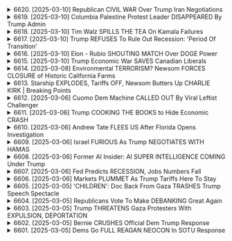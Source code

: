<details>
<summary>6620. [2025-03-10] Republican CIVIL WAR Over Trump Iran Negotiations</summary><br>

<a href="https://www.youtube.com/watch?v=f9uR-QmdRqU" target="_blank">
    <img src="https://img.youtube.com/vi/f9uR-QmdRqU/maxresdefault.jpg" 
        alt="[Youtube]" width="200">
</a>

# Republican CIVIL WAR Over Trump Iran Negotiations

### 小節歸納與重點整理：

#### 1. **トランプの対イラン戦略**
- **合意の重要性**：トランプは、軍事行動ではなく合意を通じてイランに対処したいと考えている。 
- **理由**：トランプはイランの人々を傷つけたくないという立場を持ち、彼らは「素晴らしい人々」だと評価している。
- **実情**：イランの最高指導者は米國との核交渉を拒否し、核開発計畫を継続している。

#### 2. **過去の合意と制裁強化**
- **合意破棄の背景**：トランプは前任者であるバラク・オバマが締結した「イラン核合意」を破棄し、制裁體制を強化헸。
- **制裁の影響**：
  - イランの石油輸出依存度が高く、制裁は経済に深刻な打撃を與える可能性がある。
  - 金屬産業にも制裁が課され、「最大限の圧力キャンペーン」が行われている。

#### 3. **合意離脫の影響**
- **イランの反応**：イランはしばらく合意を維持したが、現在は米國との再交渉に消極的となっている。
- **失敗點**：
  - 合意離脫はトランプ政権の「重大な失敗」として評価されている。
  - 再び合意に戻る努力が払拭されなかった。

#### 4. **イスラエルの影響**
- **イスラエルの立場**：イスラエルは長年來、イランとの戦爭を望んでおり、トランプ政権內で大きな政治的影響力を保っている。
- **利益関係者**：
  - マリアム・ミッドソンのような側近が政治的資金を投入し、自身の目的達成に努めている。

#### 5. **未來への不確定性**
- **トランプの願望**：トランプは交渉本能と地域での戦爭迴避を維持したいと考えている。
- **疑問點**：
  - イランとの合意成立に向けた道筋が不明確なため、今後の展開に多くの疑問符がつきついている。

#### 6. **メディアの役割**
- **視聴者への呼びかけ**：
  - 番組を気に入ったら「いいね！」やコメントを殘すよう提案している。
  - 獨立系メディアの支援を通じて番組の幅広い配信を目指している。

### 結論：
トランプ政権がイランに対して採る戦略は、合意を通じた和平路線と制裁強化の二重性を有しており、その成功與否は今後の展開にかかっている。特にイスラエルなどの利益関係者とのバランス取りや、イランの人々への影響が鍵となりそうだ。
</details>

<details>
<summary>6619. [2025-03-10] Columbia Palestine Protest Leader DISAPPEARED By Trump Admin</summary><br>

<a href="https://www.youtube.com/watch?v=ym9Lhb-oVLQ" target="_blank">
    <img src="https://img.youtube.com/vi/ym9Lhb-oVLQ/maxresdefault.jpg" 
        alt="[Youtube]" width="200">
</a>

# Columbia Palestine Protest Leader DISAPPEARED By Trump Admin

### 一、文章主旨與核心論點

1. **主旨**：
   - 批評當前美國政府及部分政治勢力對言論自由的限制，特別是針對高等教育機構和移民政策中的過激措施。
   - 強調這些措施對憲法修正案第1條精神的侵害，以及其可能引發的進一步權利剝奪。

2. **核心論點**：
   - **教育領域的控制**：政府應當尊重高等教育自主權，避免將大學變成政治工具。
   - **移民與合法權益**：合法移民及學生面臨被剝奪居留資格或學籍的風險，這是一種不公正待遇。
   - **言論自由的限制**：利用愛國者法等法律對持不同政見者進行 surveillance 和打壓，妨礙了公民表達意見的自由。

### 二、具體問題與影響

1. **高等教育的自主權受侵**：
   - 政府幹預大學招生和學生行為，例如將言論或政治立場作為評斷標準。
   - 理由：大學應為思想自由的象牙塔，而非政府控制的平臺。

2. **移民政策的濫用**：
   - 以安全為名，剝奪合法移民及學生的居留資格和學籍。
   - 影響：導致移民羣體對自身權益缺乏信心，影響其正常生活與工作。

3. **法律工具的濫用**：
   - 愛國者法被用來限制言論自由，而非原來設計的打擊terrorism的目的。
   - 通過社交媒體監控和個人資料收集，進一步壓制持不同政見者。

### 三、建議與反制措施

1. **法律層面**：
   - 推動修訂或廢除濫用的 législation（如愛國者法），以保障公民的基本權利。
   - 加強司法系統的獨立性，確保合法權益不受行政權力幹預。

2. **教育機構的角色**：
   - 大學應明確反對任何形式的政治幹預，並為學生提供法律援助和保護。
   - 推廣多元化的思想交流平臺，增強師生的公民意識。

3. **公眾參與與監督**：
   - 鼓勵公眾關注政策變動，特別是涉及移民和教育的立法進展。
   - 利用媒體力量揭露濫權行為，形成社會壓力促使政府回應民意。

4. **國際合作**：
   - 與國際人權組織合作，將美國國內的權利侵害問題納入全球監督範圍。
   - 推動跨國界的公民教育和法律援助網絡，保護移民和學生的合法權益。

### 四、結論

- 美國當前的政策走向威脅到基本自由與平等價值，這不僅影響個體權利，更會削弱社會整體的信任與 cohesion。
- 需要各界共同努力，包括立法者、教育機構、媒體和公眾，來抵抗這些侵權行為，確保民主制度的健全與憲法精神的繼承。
</details>

<details>
<summary>6618. [2025-03-10] Tim Walz SPILLS THE TEA On Kamala Failures</summary><br>

<a href="https://www.youtube.com/watch?v=_cLwigehxdE" target="_blank">
    <img src="https://img.youtube.com/vi/_cLwigehxdE/maxresdefault.jpg" 
        alt="[Youtube]" width="200">
</a>

# Tim Walz SPILLS THE TEA On Kamala Failures

### 關鍵要點整理

#### 1. 民主黨的挑戰與反思
- **數據揭示**：最新研究顯示，政治專家並不比普通人更善於預測政治訊息的效果。
- **問題核心**：傲慢的諮詢團隊過度自信，未能準確把握選民需求。
- **行動建議**：摒棄依賴專業團隊的傳統思維，轉向直覺驅動與創新策略。

#### 2. 巴ーニー・サンダース的成功之道
- **羣眾號召力**：83歲的巴ーニー在中西部激戰州舉辦集會，吸引超過1萬人參加。
- **民粹主義策略**：強調真正變革的需求，而非表面政策調整。
- **政策實踐**：Minnesota州的經驗表明，進步政策（如潔淨能源、生殖權利）即便以微弱多數通過，也能獲得公眾支持。

#### 3. 克裏斯・ウェルズ的領導風格
- **直覺為本**：拒絕依賴傳統諮詢團隊，信任個人判斷。
- **大膽經濟政策**：採用激進措施，旨在引起選民共鳴。
- **未來擔當**：若能持續展現此種風格，或可成為民主黨的重要領導人。

#### 4. 共和黨的機會與威脅
- **外交失敗**：需面對哈裏斯陣營的明顯錯誤。
- **本地策略**：在共和黨勢力薄弱地區重新開展社區活動。

#### 5. 羣眾期待的政策方向
- **ACA改進**：民眾期望 Dems 提供更實質的健保改革，而非現有制度的修補。
- **健康醫療**：推動 Universial Healthcare 成為核心訴求。

#### 6. 選擇與行動
- **外交路線**：先處理哈裏斯團隊的失敗問題。
- **社區互動**：在共和黨畏於涉足的地區重新展開活動。
- **政策執行力**： Dems需展示真能帶來變革，而非空談。

#### 7. 總結
- **創新與信任**：民主黨需放下對傳統諮詢的依賴，轉向直覺與創新的結合。
- **公眾號召力**：領導人須有能力凝聚羣眾，提出具吸引力的政策方向。
- **實際行動**： Dems 需以實際行動回應選民期待，而非僅靠承諾。
</details>

<details>
<summary>6617. [2025-03-10] Trump REFUSES To Rule Out Recession: 'Period Of Transition'</summary><br>

<a href="https://www.youtube.com/watch?v=pYwkdwxoiVs" target="_blank">
    <img src="https://img.youtube.com/vi/pYwkdwxoiVs/maxresdefault.jpg" 
        alt="[Youtube]" width="200">
</a>

# Trump REFUSES To Rule Out Recession: 'Period Of Transition'

### 緒報整理：文章を中心とした要約と分析

#### 1. 主旨の提示
- **混亂と変化の時代**：アメリカ社會が混亂と変化の中にあり、特に連邦政府の削減政策やロックダウン措置が人々の生活に深刻な影響を及ぼしている。
- **政治的反撥**：共和黨が學校閉鎖やロックダウン政策を通じて支持を得た一方、民主黨は動揺し、獨立性と物質的な影響が支持層に変化をもたらす可能性がある。

#### 2. 政府削減の影響
- **僱用への波及効果**：連邦政府が最大の僱用主であるため、人員削減や契約凍結は広範な経済的ダメージを引き起こす。
- **民間企業の影響**：特に政府請負業者は大きな打撃を受ける。例として、マーケティング會社が米國政府機関との契約を凍結された事例が挙げられた。

#### 3. 政策と選民心理
- **學校閉鎖の影響**：コロラドでのロックダウン政策は學校閉鎖に至り、共和黨支持者の増加につながった。
- **短期的vs長期的影響**：ロックダウンや削減政策による物質的な被害が続くことで、選民心理がさらに変化する可能性が高い。

#### 4. 風嶮とリーダーシップ
- **リスクの可視化**：自然災害や國際危機などのマクロイベントが政治的転換を引き起こす可能性がある。
- **リーダーの役割**：優れた指導者は、これらのリスクを予測し、適切なタイミングで行動する必要がある。

#### 5. 時間的節點
- **トランプ政権の進捗狀況**：1月20日からの50日が経過し、殘りの任期における課題と可能性が浮かび上がる。
- **過去との比較**：最初の50日間と同様な展開が続く場合、トランプ政権にとっては問題となるかもしれない。

#### 6. 結論と呼びかけ
- **視聴者へのお願い**：動畫を気に入ったら「いいね」やコメントを殘すよう促している。
- **サポートの重要性**：広告なしで番組を屆けるため、會員登録（breakingpoints docomo）が求められている。

### 分析と考察
- **混亂と変化のテーマ**：文章は、現代アメリカ社會における混亂と変化を強調し、特に政府政策が経済や生活に與える影響を焦點とした。
- **政治的動揺と選民心理**：両黨の支持基盤が不安定な狀況下で、短期的な出來事が長期的な政治的支持構造に重要な役割を果たす可能性を指摘している。
- **リスク管理と指導力**：優れたリーダーシップは、リスク予測と適切なタイミングでの行動が鍵となることを強調している。

以上が文章の中心的メッセージと整理です。
</details>

<details>
<summary>6616. [2025-03-10] Elon - Rubio SHOUTING MATCH Over DOGE Power</summary><br>

<a href="https://www.youtube.com/watch?v=lv3OrfVzOEQ" target="_blank">
    <img src="https://img.youtube.com/vi/lv3OrfVzOEQ/maxresdefault.jpg" 
        alt="[Youtube]" width="200">
</a>

# Elon - Rubio SHOUTING MATCH Over DOGE Power

### 一、文章主旨
1. **核心主題**：文章除了探討唐aras（Bannon）與伊凡（Ivanka Trump）在白宮的角色與影響力之外，還涉及多個政策議題，包括勞工法案、醫保削減等。
2. **主要論點**：文章強調伊凡在白宮中具有獨特的立場和影響力，並指出生涯中她可能有自己特定的政治日程。

### 二、關鍵人物分析
1. **伊凡（Ivanka Trump）**
   - **角色定位**：文中形容她是「甜美」且能與總統保持良好關係的角色。
   - **政治立場**：她有自己的 ideological agenda，並在政策上有所堅持。
   - **影響力**：她的電子郵件可以直接到達政府各部門，具有高度的行政權限。

2. **史蒂夫·班農（Steve Bannon）**
   - **角色定位**：曾是川普政府中的重要人物，負責推動保守派的政策。
   - **政治立場**：文中提到他對伊凡有批評，但具體內容未詳述。
   - **影響力**：他的離開被視為削弱了白宮內的某些勢力。

### 三、主要政策議題
1. **勞工法案**
   - **背景**：共和黨提議削減8,000億美元支出，其中大部分來自醫保計劃（Medicaid）。
   - **爭論焦點**：削減金額巨大，將對醫療保障系統造成重大影響。
   - **政治考量**：削減勞工福利被視為撙節開支的重要手段，但卻引發多方反對。

2. **醫保削減**
   - **數據分析**：削減8,000億美元支出中，Medicaid承擔絕大部分壓力。
   - **政策挑戰**：Medicare削減相較於 Medicaid 更具政治敏感性。
   - **社會影響**：削減將對低收入羣體及病患造成重大負面影響。

### 四、白宮內政分析
1. **行政權限**
   - 伊凡可以直接發送電子郵件至政府各部門，強制要求回應，顯示其具備高度的行政控制力。
2. **政策推動阻力**
   - 儘管伊凡具有權力，但要真正阻止某些政策仍需更高層次的政治行動，例如將她逐出職位。

### 五、結論與展望
1. **轉捩點疑問**：
   - 文章對於伊凡的影響是否能導致重大政策轉變持懷疑態度。
   - 指出除非總統 лично注意到行政效率問題，或伊凡在某些方面得罪總統，否則局面難以改變。

2. **未來觀察**：
   - 作者表達了對白宮內政發展的關注，並呼籲讀者注意事態變化，避免措手不及。

### 六、總結
文章深入探討了伊凡在白宮中的角色與影響力，分析了其政策推動能力及遇到的挑戰。雖然文中對於她能否成為真正的轉捩點持懷疑態度，但仍呼籲讀者保持警覺，密切關注事態發展。
</details>

<details>
<summary>6615. [2025-03-10] Trump Economic War SAVES Canadian Liberals</summary><br>

<a href="https://www.youtube.com/watch?v=hqRX5HXMwd4" target="_blank">
    <img src="https://img.youtube.com/vi/hqRX5HXMwd4/maxresdefault.jpg" 
        alt="[Youtube]" width="200">
</a>

# Trump Economic War SAVES Canadian Liberals

### 說明：
這篇文章主要探討了美國總統唐納德·特朗普的貿易政策對加拿大和美國中西部州的影響，特別是涉及加徵關稅和能源供應的威脅。文中還提到加拿大的政治人物，如安大略省省長道格·福特，以及其他一些州的官員反應。

### 主要事件或發展
- 美國總統唐納德·特朗普宣佈對美國中西部北部、中部大西洋岸及北東部的部分地區實施25%的電費附加關稅，以迫使這些州接受他的貿易條款。
- 特朗普威脅要停止向美國大部分地區提供電力供應，影響範圍包括紐約州、密歇根州和明尼蘇達州等地。
- 加拿大安大略省省長道格·福特表示反對特朗普的政策，並承認自己此前支持特朗普是錯誤的。

### 相關政策或措施
- **USMCA（美國-墨西哥-加拿大貿易協定）**：文中提及此協定的部分商品已被撤回，但仍存在大量關稅。
- **能源威脅**：特朗普威脅停止電力供應，導致美國中西部和北東部的電費上漲。
- **汽車產業影響**：由於邊境往來次數限制，加拿大安大略省和其他州的汽車零部件生產可能在4月2日內停工。

### 涉及的主要人物
- **唐納德·特朗普（Donald Trump）**：美國總統，推行激進貿易政策。
- **道格·福特（Doug Ford）**：加拿大安大略省省長，公開反對特朗普的政策。
- **格雷琴·ウォルズ（Gretchen Whitmer）**：密歇根州州長，與特朗普保持良好溝通。
- **羅伯特·波特（Robert Porter）**：提到幫助特朗普起草政策的人士。

### 重要數字和日期
- **25%**：即將實施的電費附加關稅百分比。
- **150萬個家庭和企業**：受影響的用戶數量。
- **4月2日**：組裝線可能因停工而 closures 的最後期限。
- **8次邊境來往**：汽車零部件在加美邊境的允許往來次數。

### 影響與分析
- **經濟影響**：關稅和能源價格上漲將直接影響消費者和企業，特別是美國中西部州和加拿大安大略省。
- **政治影響**：特朗普的政策促使保守派政治指導者重新考慮對美關係，可能在未來選舉中採取更強硬立場。
- **行業影響**：汽車產業鏈受阻，可能導致大量失業和經濟蕭條。

### 總結
這篇文章揭示了特朗普貿易政策的雙刃劍效應，一方面威脅鄰國以達成政治目的，另一方面可能引發區域性經濟危機。加拿大保守派領導人開始反思對美策略，預示著未來加美貿易關係將進入新的博弈階段。
</details>

<details>
<summary>6614. [2025-03-08] Environmental TERRORISM? Newsom FORCES CLOSURE of Historic California Farms</summary><br>

<a href="https://www.youtube.com/watch?v=EXwT_7HVmys" target="_blank">
    <img src="https://img.youtube.com/vi/EXwT_7HVmys/maxresdefault.jpg" 
        alt="[Youtube]" width="200">
</a>

# Environmental TERRORISM? Newsom FORCES CLOSURE of Historic California Farms

### 重點整理：工廠式農場與地產農場的辯論

#### 1. 定義與爭議
- **工廠式農場的定義模糊**：缺乏明確法律或行業標準，導致イメージ混亂。
- **地產農場的重要性**：維持地方食源、支持小規模農夫。

#### 2. 經濟影響
- **成本科超市衝擊**：大型連鎖店傾向於支持工業化農業，削弱小農收入。
- **資金流向**：購物於大企業等同支援工業化模式，而非地方農民。

#### 3. 社會與環境影響
- **生態平衡**：規模化生產可能破壞環境，小農則更重視永續農法。
- **社區凝聚力**：支持地產農場可維繫地方經濟及社區網絡。

#### 4. 地球村現象
- **全球性問題**：歐美等地也面臨同樣挑戰，顯示此為國際性議題。
- **共同行動的重要性**：需集體努力以阻止工業化對小農的侵略。

#### 5. 個人行動建議
- **直接溝通**：與本地農夫交流，了解其生產方式並提供支持。
- **消費選擇**：優先購買本地產品，抵制大型連鎖店。
- **情報収集**：參考「Food and Family Farms」等資源，了解更多案例。

#### 6. 結論
- **必要性**：防止工業化農業進一步擠壓小規模農場，需集體行動。
- **倡導本地食源**：支持地產農場即是捍衫社區未來。
</details>

<details>
<summary>6613. Starship EXPLODES, Tariffs OFF, Newsom Butters Up CHARLIE KIRK | Breaking Points</summary><br>

<a href="https://www.youtube.com/watch?v=D79NstCwIs8" target="_blank">
    <img src="https://img.youtube.com/vi/D79NstCwIs8/maxresdefault.jpg" 
        alt="[Youtube]" width="200">
</a>

# Starship EXPLODES, Tariffs OFF, Newsom Butters Up CHARLIE KIRK | Breaking Points


</details>

<details>
<summary>6612. [2025-03-06] Cuomo Dem Machine CALLED OUT By Viral Leftist Challenger</summary><br>

<a href="https://www.youtube.com/watch?v=EcX2Rj1q5aU" target="_blank">
    <img src="https://img.youtube.com/vi/EcX2Rj1q5aU/maxresdefault.jpg" 
        alt="[Youtube]" width="200">
</a>

# Cuomo Dem Machine CALLED OUT By Viral Leftist Challenger

### 小節歸納：

#### 1. 主要政治運動或團體：
   - 提出者： Zahana（假設為候選人）
   - 政治運動目標：挑戰現任市長阿ndata-Andrew Cuomo，提供進步的政策，改變紐約市政。
   - 支持基礎：吸引市民、工作階級選民，強調公平與社會正義。

#### 2. 主要政策主張：
   - **住房政策**：
     - 家庭租金	freeze（凍結）
     - 建造20萬個可負擔住所。
   - **交通政策**：
     - 搭乘公車加速化和免費化。
   - **兒童保育**：
     - 提供 universial child care（通用兒童照顧）。
   - **經濟正義**：
     - 確保工薪階級權益，反對企業與億萬富翁階級的影響力。

#### 3. 具體行動方案：
   - **資金籌集**：
     - 對抗 Cuomo 的超級 PAC 已經籌得150萬美元。
     - 紐約市提供市民捐款 8 倍的公共配額，目前已籌得400 萬美元，還有潛力籌得更多。
   - **接地活動**：
     - 擿訪市內100 萬戶家庭，直接與市民溝通。
   - **數位策略**：
     - 利用媒體與病毒式內容，掌握注意力經濟學。
   - **投票動員**：
     - 鼓勵支持者前往 zahanfornyc.com 罹覽並參與活動。

#### 4. 綜合分析：
   - **挑戰背景**：
     - 紐約市存在右翼勢力增長，市民對政客失德與腐敗的不滿。
   - **成功因素**：
     - 政策貼近民生需求，直接解決市民生活問題。
     - 高效的數位行銷策略，提升曝光率與支持度。
   - **潛在困難**：
     - 資金對抗 Cuomo 的超級 PAC 可能會是一大挑戰。
     - 地面活動需要大量人力與時間投入。

#### 5. 支持者參與方式：
   - 捐款：支持 Zahana 的政見，通過網站 zahanfornyc.com 貢獻資金。
   - 志願參加：加入地面活動，如 door-knocking。
   - 傳播消息：分享影片與內容，增加曝光率。

### 總結：
Zahana 提出的一系列政策主張直擊紐約市民的實際需求，特別是在住房、交通和兒童保育等方面。其具體行動方案結合了資金籌集、接地活動及數位策略，展現了一個進步且實踐性的政見路線。面對 Cuomo 的挑戰，Zahana 需要更多市民的支持與參與，共同為一個更公平的紐約而努力。
</details>

<details>
<summary>6611. [2025-03-06] Trump COOKING THE BOOKS to Hide Economic CRASH</summary><br>

<a href="https://www.youtube.com/watch?v=1a7_1c6szis" target="_blank">
    <img src="https://img.youtube.com/vi/1a7_1c6szis/maxresdefault.jpg" 
        alt="[Youtube]" width="200">
</a>

# Trump COOKING THE BOOKS to Hide Economic CRASH

### 1. 經濟政策與其影響

#### 1.1 政府支出削減對勞工階級的衝擊  
- 政府通過削減社會保障計劃和解僱公職人員來降低開支。
- 這些措施對普通民眾的生活質量造成直接影響，特別是在醫療保健、教育和退休福利等方面。

#### 1.2 稅收政策的寡頭傾向  
- 富豪階級享受了大規模的減稅，尤其是託管政權期間實施的4兆美元減稅方案。
- 這些 tax cuts 直接惠及億萬富翁，並為他們創造了新的海外投資機會。

#### 1.3 結論  
- 現行的經濟政策明顯傾向於保護和增益少數精英階級的利益，而非普通民眾。

---

### 2. 寡頭政治與不平等

#### 2.1 資源集中化現象  
- 近年來富人佔總支出的比例不斷上升。目前，Top 10% 的收入羣體已經佔據了全美支出的50%。
- 與30年前相比（當時僅佔約33%），這表明資源和權力正在向少數精英高度集中。

#### 2.2 消費模式的兩極分化  
- 富人消費能力的提升主要來源於他們對高級商品和服務的巨大需求，這包括奢侈品、高端教育和醫療服務等。
- 相反，普通民眾可選 consumption 選項則受到嚴格限制。

#### 2.3 經濟政策的逆進性  
- 政府實施的高度逆進性經濟政策（如高關稅）進一步加劇了貧富差距。這些措施對低收入羣體造成沉重打擊，而富人卻受益於減稅和海外投資機會。

---

### 3. 結論：當前經濟形勢與未來展望

#### 3.1 現行政策的短期影響  
- 消費支出大幅下降，消費者信心指數銳減。
- 房地產市場陷入深度衰退，股市動蕩加劇。

#### 3.2 長期趨勢的憂慮  
- 寡頭政治的進一步深化將導致普通民眾生活條件的持續惡化。
- 經濟不平等的惡化可能引發更為嚴重的社會矛盾和政治動盪。

#### 3.3 對未來政策的建議  
- 需要重新審視現行政策，強調公平與社會保障。
- 推動累進稅制改革，遏制資本過度集中。
- 加大對勞工階級的支持力度，確保基本生活條件不被進一步削弱。

#### 3.4 結論  
- 現行的寡頭政治主導的經濟政策若不改變，將導致美國社會面臨更加嚴峻的挑戰。
</details>

<details>
<summary>6610. [2025-03-06] Andrew Tate FLEES US After Florida Opens Investigation</summary><br>

<a href="https://www.youtube.com/watch?v=T542RxJKNMo" target="_blank">
    <img src="https://img.youtube.com/vi/T542RxJKNMo/maxresdefault.jpg" 
        alt="[Youtube]" width="200">
</a>

# Andrew Tate FLEES US After Florida Opens Investigation

### 事件概述

#### 主要事件
1. **逮捕與指控**  
   - 安德魯·テイト（Andrew Tate）及其兄弟 Tristan 被指控涉及人口販賣及性交易。
   - 檢方聲稱他們在羅馬尼亞有組織性的犯罪活動，包括招募年輕女性從事非法性產業。

2. **法律程序與赦免問題**
   - 若州級機構對安德魯提出告訴，根據美國憲法，總統無權赦免州級罪名。
   - 此事件可能影響其支持者及政治盟友的立場。

3. **媒體與公衆反應**
   - 建議觀衆觀看兩年前Ali Betts的訪談，她曾直言批評安德魯的行爲。
   - 討論涉及保守派媒體的倫理問題及其對女性領導力的看法。

4. **逃亡計劃**
   - 安德魯可能考慮返回羅馬尼亞以逃避美國司法追捕，但羅馬尼亞的法律環境更爲嚴苛。

#### 主要人物
1. **安德魯·テイト（Andrew Tate）**  
   - 極右翼政治人物，以其激進言論和社交媒體影響力聞名。
   - 被指控涉及人口販賣及性交易，面臨多項法律問題。

2. **Tristan Teate**  
   - 安德魯的兄弟，一同被捲入案件，具體角色尚不明確。

3. **Ali Betts**  
   - 記者，曾對安德魯提出批評，其報道風格和職業道德受到認可。

4. **保守派媒體與支持者**
   - 包括Candiace Owens等人物，他們在事件中的反應成爲公衆關注焦點。

### 主要論證

#### 法律與政治層面
1. **赦免權限的限制**  
   - 總統僅能赦免聯邦罪名，州級犯罪不在其權限範圍內。
   - 此點可能影響安德魯的支持者對未來策略的制定。

2. **司法公正性**
   - 強調「無罪推定」原則，即在證據確鑿前應視爲無罪。
   - 討論證物處理方式及其對案件的影響。

#### 媒體與公衆層面
1. **媒體報道的責任**  
   - 分析保守派媒體在事件中的報道策略及其對女性領導力的雙重標準。
   - 探討媒體如何塑造公衆人物形象及影響輿論方向。

2. **公衆反應與社交媒體**
   - 觀察支持者與反對者在社交平臺上的互動，評估事件對安德魯政治生涯的潛在影響。

### 結論

安德魯·テイト及其兄弟的案件不僅是法律問題，更是媒體與政治交織的典型案例。事件揭示了極右翼人物面臨的道德困境及保守派媒體的倫理挑戰。未來的發展將取決於司法程序的公正性、公衆輿論的變化以及相關利益集團的反應。建議持續關注案件進展及媒體報道，以全面理解其複雜性。

---

**整理人：[Your Name]**  
**日期：[Current Date]**
</details>

<details>
<summary>6609. [2025-03-06] Israel FURIOUS As Trump NEGOTIATES WITH HAMAS</summary><br>

<a href="https://www.youtube.com/watch?v=9tDQkdVDnV4" target="_blank">
    <img src="https://img.youtube.com/vi/9tDQkdVDnV4/maxresdefault.jpg" 
        alt="[Youtube]" width="200">
</a>

# Israel FURIOUS As Trump NEGOTIATES WITH HAMAS

### 以色列與哈馬斯衝突的關鍵點分析

#### 1. 衝突背景
- **歷史根源**：以色列與哈馬斯之間的衝突可以追溯到上世紀90年代初。哈馬斯作爲巴勒斯坦主要的伊斯蘭抵抗組織，始終堅持通過武力手段實現對以色列的抵抗，並尋求建立一個獨立的巴勒斯坦國。
- **近期事件**：自2023年10月以來，加沙地帶的局勢急劇惡化，主要是由於以色列軍隊對哈馬斯目標的打擊行動升級，導致大量平民傷亡和基礎設施損毀。

#### 2. 當前人道主義危機
- **傷亡情況**：據聯合國統計，截至2023年11月，已有數千名巴勒斯坦人在衝突中喪生，其中包括大量婦女和兒童。
- **基礎設施破壞**：加沙地帶的電力、供水和醫療設施遭受嚴重破壞，導致基本生活條件無法保障。

#### 3. 國際社會反應
- **聯合國立場**：聯合國多次呼籲雙方停火，並要求保護平民安全。聯合國安理會召開緊急會議，但未能通過任何實質性決議。
- **美國與歐洲國家的反應**：美國和大多數歐洲國家支持以色列的自衛權，同時對哈馬斯的行爲表示譴責。

#### 4. 政治與軍事動態
- **以色列的戰略**：以色列政府表示其行動旨在打擊恐怖主義，保障國家安全，並強調將採取一切必要措施保護公民。
- **哈馬斯的立場**：哈馬斯拒絕停火提議，並誓言繼續抵抗以色列的侵略。該組織認爲只有通過武力手段才能迫使以色列做出讓步。

#### 5. 可能的解決方案
- **外交途徑**：埃及、卡塔爾等地區國家積極推動和平對話，但進展有限。
- **人道主義援助**：國際社會呼籲向加沙地帶提供緊急援助，並支持相關人道主義機構的工作。

#### 6. 長期影響與展望
- **區域穩定**：衝突的持續可能進一步激化中東地區的緊張局勢，對地區安全構成更大威脅。
- **國際關係**：事件將影響以色列與其他國家的關係，尤其是與美國和歐洲盟友之間的互動。
- **巴勒斯坦問題的未來**：加沙地帶的長期不穩定可能使巴勒斯坦獨立建國的目標更加遙遠。

#### 7. 媒體與公衆輿論
- **全球關注**：國際媒體對衝突進行了廣泛報道，引發了全球公衆的關注和討論。社交媒體上有關於事件的各種觀點和評論。
- **公衆反應**：許多國家的民衆舉行了示威活動，表達對以色列行動的支持或反對。

#### 8. 經濟影響
- **直接影響**：加沙地帶的經濟基礎幾乎完全癱瘓，導致大量失業和貧困。
- **間接影響**：衝突可能影響中東地區的整體經濟環境，並對全球能源市場產生波動。

### 結論
當前以色列與哈馬斯之間的衝突已造成嚴重的人道主義危機，並對地區穩定構成威脅。解決這一問題需要國際社會的共同努力，包括推動和平對話、提供人道主義援助以及促進公正合理的政治解決方案。
</details>

<details>
<summary>6608. [2025-03-06] Former AI Insider: AI SUPER INTELLIGENCE COMING Under Trump</summary><br>

<a href="https://www.youtube.com/watch?v=ZzJMxh68RGI" target="_blank">
    <img src="https://img.youtube.com/vi/ZzJMxh68RGI/maxresdefault.jpg" 
        alt="[Youtube]" width="200">
</a>

# Former AI Insider: AI SUPER INTELLIGENCE COMING Under Trump

### 論文結構整理

#### 1. 經濟與技術競爭
- ** капитализма vs 社會主義元素**  
  - 西方資本主義可能不再是最有效的創新驅動力，因其過度依賴金融操控和利益追求，而非真正的技術革新。
  - 中國的混合經濟模式，結合國家資源投入和集中力量於關鍵產業，提高了研發效率並推動技術進步。

- **サプライチェーン的重要性**  
  - 強大的供應鏈結構是技術開發的核心因素。需要政府介入、計劃和協調各方資源。
  - 特定產業領導人（如埃隆·馬斯克）在推動創新中扮演關鍵角色。

#### 2. 歷史與冷戰遺跡
- **冷戰後的自信**
  - 西方國家曾認為資本主義無敵，勝利於任何競爭對手。
  - 面臨來自中國等新型經濟模式的挑戰，西方需重新評估其優勢。

- **社會價值取向**
  - 過度消費和娛樂文化的盛行可能削弱科學和技術人才的培養。
  - 真正的創新需要國家在教育、科研方面的持續投入。

#### 3. 將來挑戰與選擇
- **防禦支出與社會福利平衡**
  - 歐洲正在辯論是否應削減社會福利以增加國防支出，以應對科技和軍事競爭。
  - 如德法等國可能面臨降低生活保障水平的艱難抉擇。

- **政府角色的重要性**
  - 需要有效的政策引導和資源分配，防止被大型獨佔企業控制市場。
  - 國家幹預在科技和產業發展中是不可缺少的。

#### 4. 媒體與信息傳播
- **媒體的作用**
  - 分享有價值的內容可幫助更廣泛的受眾理解複雜話題。
  - 鼓勵觀眾主動學習，如通過YouTube等渠道獲取第一手資訊。

- **頻道推介**
  - 提供電子郵件訂閱服務（breakingpoints tocom），每日早晨免費接收完整節目內容，助力跟蹤最新趨勢。
</details>

<details>
<summary>6607. [2025-03-06] Fed Predicts RECESSION, Jobs Numbers Fall</summary><br>

<a href="https://www.youtube.com/watch?v=AMz2nmtsD7I" target="_blank">
    <img src="https://img.youtube.com/vi/AMz2nmtsD7I/maxresdefault.jpg" 
        alt="[Youtube]" width="200">
</a>

# Fed Predicts RECESSION, Jobs Numbers Fall

### 經濟方面：
1. **通貨膨脀**：目前經濟數據未顯示出明顯的通貨膨脀跡象，但需密切關注人工智慧技術進步對物價水平的潛在影響。
2. **衰退跡象**：尚無明確的衰退跡象，但AI技術發展可能引發的結構性調整風險不容忽視。

### 技術方面：
1. **AI發展進度**：符合甚至超越預期，尤其在晶片製造、數據處理等關鍵領域取得突破。
2. **風險**：
   - **市場過熱**：科技股佔股市總市值比例歷史性高位，存在泡沫破裂風險。
   - **依賴性風險**：各行各業對AI的依賴增加，可能導致系統性風險。

### 政治方面：
1. **政策幹預**：政府可能通過監管或補貼等手段影響市場。
2. **地緣政治**：中美在AI領域的競爭加劇，可能引發技術封鎖和貿易摩擦。

### 社會方面：
1. **社會氣氛**：對AI未來發展的期待與憂慮並存，部分羣體擔心失業風險。
2. **情緒**：存在一定程度的不滿與焦慮，尤其是對於科技巨頭過度集中於市場資源的現象。
</details>

<details>
<summary>6606. [2025-03-06] Markets PLUMMET As Trump Tariffs Here To Stay</summary><br>

<a href="https://www.youtube.com/watch?v=V2B7OcBNK7E" target="_blank">
    <img src="https://img.youtube.com/vi/V2B7OcBNK7E/maxresdefault.jpg" 
        alt="[Youtube]" width="200">
</a>

# Markets PLUMMET As Trump Tariffs Here To Stay

### 小組討論會議記錄整理

#### 1. 政治腐敗與選舉資金濫用
- **問題**：探討了政治腐敗的問題，特別是圍繞唐納德·特朗普及其政府的資金來源和使用。
  - 特朗普的商業利益可能直接影響選挙資金的分配。
  - 存在將選挙資金轉移到個人銀行帳戶的嫌疑。
- **暗黑金融**：涉及高額捐款、超級政治行動委員會（Super PAC）及加密貨幣的濫用。
  - 某些捐獻者以高價購買特朗普的加密貨幣TOKEN，引發SEC調查後卻被撤回。

#### 2. 特朗普政府的政策影響
- **政策轉向**：提及瑪拉戈（Mar-a-Lago）會員及TikTok創始人Jeff Yass對政策變化的重大影響。
  - 維生素K（VK）等社交平臺在塑造公共意見中的角色。
- **利益集團的 접근**：富商和科技寡頭通過捐款和參與重要活動，確保政策符合其利益。

#### 3. 私營企業與政府關係
- **科技寡頭的政治獻身**：
  - 料想伊隆·馬斯克（Elon Musk）昨日會見共和黨議員，涉及電信服務和政府合併事宜。
  - 高管們在就任式上的大量捐款及低頭示範，以確保政治利益。

#### 4. 公民社會與媒體的角色
- **信息操控**：討論了社交平臺在塑造政治氛圍中的作用，如TikTok和ByteDance的影響力。
- **獨立媒體的支持**：
  - 強調支持-independent media的重要性，以抵禦主流媒體的偏向性。

#### 5. 結論與行動呼籲
- **行動建議**：
  - 鼓勵觀看相關影片並點擊「贊」或留言，擴大信息傳播。
  - 訂閱BreakingPointsToSend每日簡報，支持獨立媒體。

此記錄旨在提供客觀、清晰的會議討論重點，以期進一步探討政治腐敗、利益交織及メディア影響力等問題。
</details>

<details>
<summary>6605. [2025-03-05] 'CHILDREN': Doc Back From Gaza TRASHES Trump Speech Spectacle</summary><br>

<a href="https://www.youtube.com/watch?v=UdzBcIhBYqA" target="_blank">
    <img src="https://img.youtube.com/vi/UdzBcIhBYqA/maxresdefault.jpg" 
        alt="[Youtube]" width="200">
</a>

# 'CHILDREN': Doc Back From Gaza TRASHES Trump Speech Spectacle

### 一、背景與主要議題

1. **會談對象**：  
   - 討論焦點圍繞美國政治家瓦特森·科ール曼（Watson Coleman）、哈姆博士（Dr. Ham）以及其他相關人士。

2. **核心話題**：
   - 中東局勢，特別是針對以色列與巴勒斯坦的衝突。
   - 美國總統特朗普計劃在加沙地區建設「特朗普利維埃拉」度假村。
   - 分析伊斯蘭抵抗運動（哈馬斯）及以色列政府的政策走向。

### 二、主要內容整理

1. **加沙局勢分析**：
   - **停火協議破壞**：  
     議員批評以色列單方面違反停火 agreement，實施電力斷供與封鎖，導致人道主義危機。
   - **經濟制裁影響**：  
     飢餓被用作武器，市場物價飛漲，普通民眾陷入更深困苦。
   - **兩國方案前景**：  
     議員對和平解決的實現表示悲觀，認為以色列與哈馬斯均缺乏誠意。

2. **特朗普政策影響**：
   - 批評白宮未能有效阻止特朗普 추진의 加沙度假村建設計畫，此舉被視為進一步削弱了中東和平努力。
   - 議員對同僚的失誤表示遺憾，認為應及時介入以遏制事態惡化。

3. **醫療援助與人道救援**：
   - 哈姆博士分享其在加沙地區的工作經歷，強調先天性缺陷兒童及戰傷患者的困境。
   - 強調國際社會的援助對於紓解當地苦難的重要性。

### 三、政策建議與批評

1. **對以色列政府的批評**：
   - 指責ネタニヤフ首相缺乏談判意願，過於強硬，導致和平進程受阻。
   - 警告若不改變策略，地區緊張將進一步升級。

2. **對美國政府的期昜**：
   - 呼籲白宮展現更強硬姿態，迫使以色列及哈馬斯回到談判桌前。
   - 強調國際法與兩國方案的重要性，避免單邊行動破壞地區穩定。

### 四、媒體與公眾參與

1. **獨立媒體的角色**：
   - 視頻最後呼籲觀眾支持獨立メディア「Democracy Now」，強調其提供客觀報導的重要性。
   - 提供訂閱渠道（breakingpoints.com），鼓勵更多人關注並支援此類媒體。

2. **公眾參與的倡導**：
   - 鼓勵觀眾透過「いいね！」按讚或留言，擴大影片影響力。
   - 強調民眾的力量在於信息共享與壓力團體的形成。

### 五、結論

1. **會議總結**：
   - 議員對當前中東局勢表示憂慮，認為各方均需負起責任。
   - 強調人道主義援助的重要性，並呼籲國際社會共同行動。

2. **未來展望**：
   - 約定再次邀請哈姆博士回來報告最新發展，持續追蹤此複雜議題。
</details>

<details>
<summary>6604. [2025-03-05] Republicans Vote To Make DEBANKING Great Again</summary><br>

<a href="https://www.youtube.com/watch?v=PbiGFNe9RKk" target="_blank">
    <img src="https://img.youtube.com/vi/PbiGFNe9RKk/maxresdefault.jpg" 
        alt="[Youtube]" width="200">
</a>

# Republicans Vote To Make DEBANKING Great Again

### 小節ごとの重點整理

#### 1. **CFPBの最新情報**
- CFBP（Consumer Financial Protection Bureau）に関する議論が高まっている。
- 銀行の閉鎖問題と規制強化が組み合わさって焦點となっている。
- バイデン政権下で、CFBPは金融機関やデジタル決済アプリに厳しい規則を制定した。
- これらの規則は、Venmo、PayPal、Google Pay、Apple Payなど広範な企業に影響を及ぼすとされていた。

#### 2. **規制の內容と反響**
- CFBPは、少なくとも5000萬件の取引を行う企業に規制を適用。
- 銀行や金融機関に対して「デバンク」（口座停止）が行われることが懸念されている。
- テック業界や暗號通貨関連企業を中心に、規制への不満が高まっている。

#### 3. **背景と影響**
- CFBPの規制は、政治的信念に基づく「チョークポイント」戦略の一環とみられている。
- 過去にはマリファナや銃産業に対して同様の規制が行われたが、今回は政敵であるテック系企業やスタートアップに焦點が當てられている。
- 例として、過去4年間で30人以上の創業者が銀行口座を奪われたことが挙げられる。

#### 4. **反発と利用**
- テック系の著名人物（例えばマーク・アンドレやザッカーバーグ）が、規制に対する正當な怒りを巧みに利用。
- 保守派はイデオロギー的な理由で銀行口座停止を批判し、CFBPの廃止運動を加速させている。

#### 5. **今後の展開**
- 上院共和黨が、近く「デバンク規則」を廃止する予定。
- CFBPの存続や金融規制の方向性が、今後さらに注目される見込み。

---

### 結論
CFBPを中心とした金融規制は、テック企業と金融機関間で大きな摩擦を引き起こしている。特に「デバンク」問題は、政治的カラーを帯びた戦略的な規制として批判されている。今後の政策動向や法改正の行方に注目が集まっている。
</details>

<details>
<summary>6603. [2025-03-05] Trump THREATENS Gaza Protesters With EXPULSION, DEPORTATION</summary><br>

<a href="https://www.youtube.com/watch?v=wt1fwH45elg" target="_blank">
    <img src="https://img.youtube.com/vi/wt1fwH45elg/maxresdefault.jpg" 
        alt="[Youtube]" width="200">
</a>

# Trump THREATENS Gaza Protesters With EXPULSION, DEPORTATION

### 小節一：文章開頭引言
- **內容**：文章開頭提到「反文青」運動，強調其為民進黨政治操作的結果。
- **重點**：
  - 反文青運動被批評為政治操弄。
  - 文章呼籲理性看待此運動。

### 小節二：反文青運動的性質
- **內容**：文章指出「反文青」運動是民進黨為遏制不同政見而採取的政治策略。
- **重點**：
  - 反文青運動被視為政治手段。
  - 目的是壓制不同意見。

### 小節三：媒體的角色
- **內容**：媒體在塑造「反文青」形象中扮演了重要角色，幫助民進黨鞏固政權。
- **重點**：
  - 媒體協助塑造反文青形象。
  - 此形象成為民進黨的輿論工具。

### 小節四：運動的影響
- **內容**：文章批評「反文青」運動破壞了社會和諧，幹擾文化藝術發展。
- **重點**：
  - 反文青運動導致社會對立。
  - 影響文化藝術生態。

### 小節五：結論與呼籲
- **內容**：文章強調需理性看待「反文青」運動，警惕其政治操縱背後的風險。
- **重點**：
  - 警惕反文青運動的政治風險。
  - 呼籲冷靜對待此一現象。

### 小節六：總結
- **內容**：文章整體批評「反文青」運動，視其爲民進黨的政治工具，並呼籲理性與冷靜。
- **重點**：
  - 反文青運動是政治操縱的結果。
  - 需要警惕其對社會的影響。
</details>

<details>
<summary>6602. [2025-03-05] Bernie CRUSHES Official Dem Trump Response</summary><br>

<a href="https://www.youtube.com/watch?v=OurEmyt89w0" target="_blank">
    <img src="https://img.youtube.com/vi/OurEmyt89w0/maxresdefault.jpg" 
        alt="[Youtube]" width="200">
</a>

# Bernie CRUSHES Official Dem Trump Response

### 小節整理

#### 1. 社會保障制度的重要性
- 美國的社會保障制度是歷史上最成功且最受歡迎的政府項目之一。
- 社會保障爲數百萬人提供了經濟支持，尤其是在困難時期。

#### 2. 對特朗普的指控與批評
- 特朗普聲稱2020年選舉被竊取，實際上他贏得了選舉。
- 特朗普將1月6日的暴亂稱爲「愛之日」，這是對事實的扭曲。
- 特朗普錯誤地主張有數百萬人非法投票，並持續影響美國政治。

#### 3. 氣候變化與中國的關聯
- 特朗普認爲氣候變化是中國人製造的騙局，這一觀點缺乏科學依據。

#### 4. 對烏克蘭戰爭的立場
- 特朗普錯誤地稱烏克蘭挑起了對俄戰爭，顛倒了衝突的事實。
- 這種立場忽視了俄羅斯在戰爭中的侵略行爲。

#### 5. 民主黨的應對策略
- 民主黨需要採取更有效的措施來爭取中間選民的支持。
- 需要展示普通郊區居民的真實聲音，而不是將他們邊緣化。

#### 6. 媒體的作用與建議
- 建議觀衆通過訂閱Breaking Points等獨立媒體，獲取更多客觀信息。
- 提倡支持獨立媒體，以推動更公正的新聞報道。

#### 7. 政治立場與價值觀
- 進步 liberals 班加羅爾重視社會福利和經濟平等。
- 他們希望通過政策改善人民生活水平，減少不平等。

#### 8. 桑德斯的政治影響力
- 桑德斯在多個政策上與觀衆有共識，儘管未必所有人都認同他的觀點。
- 他擅長傳達信息，但能否說服更多人仍需觀察。
</details>

<details>
<summary>6601. [2025-03-05] Dems Go FULL REAGAN NEOCON In SOTU Response</summary><br>

<a href="https://www.youtube.com/watch?v=amY2dxtFcTQ" target="_blank">
    <img src="https://img.youtube.com/vi/amY2dxtFcTQ/maxresdefault.jpg" 
        alt="[Youtube]" width="200">
</a>

# Dems Go FULL REAGAN NEOCON In SOTU Response

### 論文總結與分析

---

#### **1. 全球政治局勢與二極化**
- **全球政治格局的變化**  
  - 美國與中國、俄羅斯等大國之間的關係日益緊張，國際局勢複雜多變。
  - 傳統盟友與新興力量的互動影響着全球安全與發展。

- **二極化現象**  
  - 政治立場的分化導致社會內部對立加劇。
  - 在美國國內， liberal與conservative羣體在多個議題上存在嚴重分歧。

---

#### **2. 俄羅斯與烏克蘭局勢**
- **克裏米亞問題**  
  - 俄羅斯對克裏米亞的控制引發國際爭議，尤其是北約與歐洲國家的反應。
  - 美國前總統奧巴馬曾表示不考慮軍事幹預，認爲這不是美國的核心利益。

- **烏克蘭侵攻與其影響**  
  - 2022年俄羅斯入侵烏克蘭導致戰爭升級，全球能源與糧食安全受到衝擊。
  - 戰爭引發了西方對俄制裁，以及國際社會的廣泛討論。

---

#### **3. 美國內政與政治文化**
- **特朗普政府的政策爭議**  
  - 特朗普在任期內推動了一系列爭議性政策，包括對烏克蘭提供軍事援助。
  - 被認爲此舉加劇了俄烏衝突的風險。

- **政治二極化對外交政策的影響**  
  - 政治立場的極端化導致外交決策受到黨派影響。
  - 例如，部分liberal派堅決支持烏克蘭，而conservative則對俄羅斯的態度更爲複雜。

---

#### **4. 與媒體與輿論**
- **媒體偏見與政治宣傳**  
  - 媒體在報道俄烏衝突時，往往帶有立場色彩，導致公衆意見分化。
  - MSNBC等主流媒體被批評爲偏向liberal立場。

- **輿論形塑**  
  - 社交メディア與傳統媒體共同塑造了公衆對俄烏戰爭的看法。
  - 特別是對於俄羅斯的態度，存在明顯的負面二極化現象。

---

#### **5. 政治與道德的辯證**
- **政治抉擇的複雜性**  
  - 國際關係中，國家利益與道德考量常發生衝突。
  - 如美國對烏克蘭的軍事援助，既出於戰略考慮，也涉及人道主義責任。

- **責任與後果**  
  - 政治領導人的決策影響深遠，需權衡短期利益與長期後果。
  - 特朗普提供Javelin導彈的行爲被視爲加劇了戰爭風險。

---

#### **6. 經濟與安全的trade-off**
- **能源與糧食安全**  
  - 俄烏衝突導致全球能源價格波動和糧食供應緊張。
  - 對全球經濟復甦構成挑戰。

- **制裁與反制**  
  - 西方對俄制裁引發經濟震蕩，俄羅斯則採取反制措施，如減少能源出口。

---

#### **7. 獨特的視角與分析**
- **特朗普的角色定位**  
  - 特朗普在俄烏問題上的立場被視爲既對立又複雜。
  - 其電話Gate事件成爲政治爭議的焦點。

- **歷史與現實的對比**  
  - 對比奧巴馬與特朗普的政策，反思美國對國際事務的不同態度。

---

#### **8. 政治文化的未來走向**
- **二極化的長期影響**  
  - 政治極化可能使美國社會進一步分裂，影響其在國際舞臺上的角色。
  - 如何彌合分歧成爲未來的關鍵挑戰。

- **獨立媒體的作用**  
  - 獨立メディア在提供多元觀點和監督權力方面具有重要作用。
  - 需要支持獨立媒體以促進更健康的公共討論環境。

---

#### **9. 結論**
- 全球政治局勢的複雜性要求更加審慎的決策與對話。
- 在俄烏衝突中，美國的政治極化不僅影響了國內團結，也對國際關係產生了深遠影響。
- 支持獨立媒體和多元觀點，是應對當前挑戰的重要途徑。
</details>

